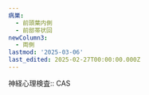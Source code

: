 ```yaml
---
病巣:
  - 前頭葉内側
  - 前部帯状回
newColumn3:
  - 両側
lastmod: '2025-03-06'
last_edited: 2025-02-27T00:00:00.000Z
---
```


神経心理検査:: CAS

